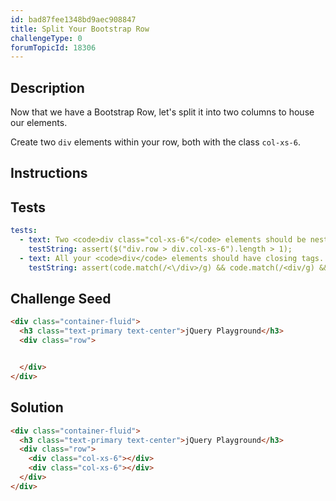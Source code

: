 ```yaml
---
id: bad87fee1348bd9aec908847
title: Split Your Bootstrap Row
challengeType: 0
forumTopicId: 18306
---
```


## Description

<section id='description'>

Now that we have a Bootstrap Row, let's split it into two columns to house our elements.

Create two `div` elements within your row, both with the class `col-xs-6`.

</section>

## Instructions

<section id='instructions'>

</section>

## Tests

<section id='tests'>

```yml
tests:
  - text: Two <code>div class="col-xs-6"</code> elements should be nested within your <code>div class="row"</code> element.
    testString: assert($("div.row > div.col-xs-6").length > 1);
  - text: All your <code>div</code> elements should have closing tags.
    testString: assert(code.match(/<\/div>/g) && code.match(/<div/g) && code.match(/<\/div>/g).length === code.match(/<div/g).length);

```

</section>

## Challenge Seed

<section id='challengeSeed'>

<div id='html-seed'>

```html
<div class="container-fluid">
  <h3 class="text-primary text-center">jQuery Playground</h3>
  <div class="row">


  </div>
</div>
```

</div>

</section>

## Solution

<section id='solution'>

```html
<div class="container-fluid">
  <h3 class="text-primary text-center">jQuery Playground</h3>
  <div class="row">
    <div class="col-xs-6"></div>
    <div class="col-xs-6"></div>
  </div>
</div>
```

</section>

